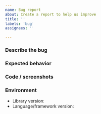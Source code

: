 ```yaml
---
name: Bug report
about: Create a report to help us improve
title: ''
labels: 'bug'
assignees: ''

---
```


### Describe the bug

<!-- Description. -->

<!-- Steps to reproduce. -->

### Expected behavior



### Code / screenshots

<!-- Include a self-contained, copy-pastable example that generates the issue if possible. -->

<!-- Screenshots (if applicable). -->

### Environment

 - Library version:
 - Language/framework version:
